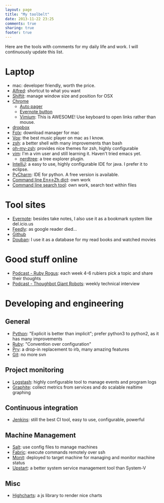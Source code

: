 ```yaml
---
layout: page
title: "My toolbelt"
date: 2013-11-22 23:25
comments: true
sharing: true
footer: true
---
```


Here are the tools with comments for my daily life and work. I will continuously update this list.

# Laptop
- mac: developer friendly, worth the price.
- [Alfred](http://www.alfredapp.com/): shortcut to what you want
- [Shiftit](https://github.com/fikovnik/ShiftIt): manage window size and position for OSX
- [Chrome](https://www.google.com/intl/en/chrome/browser/)
  - [Auto pager](https://chrome.google.com/webstore/detail/autopager-chrome/mmgagnmbebdebebbcleklifnobamjonh?hl=zh-CN)
  - [Evernote button](https://chrome.google.com/webstore/detail/evernote-web-clipper/pioclpoplcdbaefihamjohnefbikjilc?hl=zh-CN)
  - [Vimium](https://chrome.google.com/webstore/detail/vimium/dbepggeogbaibhgnhhndojpepiihcmeb): This is AWESOME! Use keyboard to open links rather than mouse.
- [dropbox](http://dropbox.com)
- [Folx](http://www.mac-downloader.com/): download manager for mac
- [Vox](http://coppertino.com/vox/): the best music player on mac as I know.
- [zsh](http://www.zsh.org/): a better shell with many improvements than bash
- [oh-my-zsh](https://github.com/robbyrussell/oh-my-zsh): provides nice themes for zsh, highly configurable
- [vim](http://www.vim.org/): I'm a vim user and still learning it. Haven't tried emacs yet.
  - [nerdtree](https://github.com/scrooloose/nerdtree): a tree explorer plugin.
- [IntelliJ](http://www.jetbrains.com/idea/): a easy to use, highly configurable IDE for java. I prefer it to eclipse.
- [PyCharm](http://www.jetbrains.com/pycharm/): IDE for python. A free version is available.
- [Command line En<->Zh dict](https://github.com/typd/cmd-dict): own work
- [Command line search tool](https://github.com/typd/cmd-search): own work, search text within files

# Tool sites
- [Evernote](http://www.evernote.com): besides take notes, I also use it as a bookmark system like del.icio.us
- [Feedly](http://www.feedly.com): as google reader died...
- [Github](http://www.github.com)
- [Douban](http://www.douban.com): I use it as a database for my read books and watched movies

# Good stuff online
- [Podcast - Ruby Rogus](http://rubyrogues.com/): each week 4-6 rubiers pick a topic and share their thoughts
- [Podcast - Thoughbot Giant Robots](https://learn.thoughtbot.com/giantrobots): weekly technical interview

# Developing and engineering
## General
- [Python](http://python.org/): "Explicit is better than implicit"; prefer python3 to python2, as it has many improvements
- [Ruby](https://www.ruby-lang.org/en/): "Convention over configuration"
- [Pry](http://pryrepl.org/): a drop-in replacement to irb, many amazing features
- [Git](http://git-scm.com): no more svn

## Project monitoring
- [Logstash](http://logstash.net/): highly configurable tool to manage events and program logs
- [Graphite](http://graphite.wikidot.com/): collect metrics from services and do scalable realtime graphing

## Continuous integration
- [Jenkins](http://jenkins-ci.org/): still the best CI tool, easy to use, configurable, powerful

## Machine Management
- [Salt](https://github.com/saltstack/salt): use config files to manage machines
- [Fabric](http://docs.fabfile.org/en/1.8/): execute commands remotely over ssh
- [Monit](http://mmonit.com/monit/): deployed to target machine for managing and monitor machine status
- [Upstart](http://upstart.ubuntu.com/): a better system service management tool than System-V

## Misc
- [Highcharts](http://www.highcharts.com/): a js library to render nice charts

